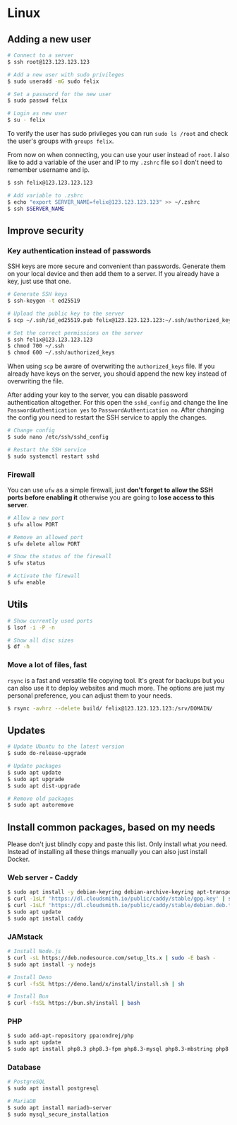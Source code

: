 # Linux

## Adding a new user

```bash
# Connect to a server
$ ssh root@123.123.123.123

# Add a new user with sudo privileges
$ sudo useradd -mG sudo felix

# Set a password for the new user
$ sudo passwd felix

# Login as new user
$ su - felix
```

To verify the user has sudo privileges you can run `sudo ls /root` and check the
user's groups with `groups felix`.

From now on when connecting, you can use your user instead of `root`. I also
like to add a variable of the user and IP to my `.zshrc` file so I don't need to
remember username and ip.

```bash
$ ssh felix@123.123.123.123

# Add variable to .zshrc
$ echo "export SERVER_NAME=felix@123.123.123.123" >> ~/.zshrc
$ ssh $SERVER_NAME
```

## Improve security

### Key authentication instead of passwords

SSH keys are more secure and convenient than passwords. Generate them on your
local device and then add them to a server. If you already have a key, just use
that one.

```bash
# Generate SSH keys
$ ssh-keygen -t ed25519

# Upload the public key to the server
$ scp ~/.ssh/id_ed25519.pub felix@123.123.123.123:~/.ssh/authorized_keys

# Set the correct permissions on the server
$ ssh felix@123.123.123.123
$ chmod 700 ~/.ssh
$ chmod 600 ~/.ssh/authorized_keys
```

When using `scp` be aware of overwriting the `authorized_keys` file. If you
already have keys on the server, you should append the new key instead of
overwriting the file.

After adding your key to the server, you can disable password authentication
altogether. For this open the `sshd_config` and change the line
`PasswordAuthentication yes` to `PasswordAuthentication no`. After changing the
config you need to restart the SSH service to apply the changes.

```bash
# Change config
$ sudo nano /etc/ssh/sshd_config

# Restart the SSH service
$ sudo systemctl restart sshd
```

### Firewall

You can use `ufw` as a simple firewall, just **don't forget to allow the SSH
ports before enabling it** otherwise you are going to **lose access to this
server**.

```bash
# Allow a new port
$ ufw allow PORT

# Remove an allowed port
$ ufw delete allow PORT

# Show the status of the firewall
$ ufw status

# Activate the firewall
$ ufw enable
```

## Utils

```bash
# Show currently used ports
$ lsof -i -P -n

# Show all disc sizes
$ df -h
```

### Move a lot of files, fast

`rsync` is a fast and versatile file copying tool. It's great for backups but
you can also use it to deploy websites and much more. The options are just my
personal preference, you can adjust them to your needs.

```bash
$ rsync -avhrz --delete build/ felix@123.123.123.123:/srv/DOMAIN/
```

## Updates

```bash
# Update Ubuntu to the latest version
$ sudo do-release-upgrade

# Update packages
$ sudo apt update
$ sudo apt upgrade
$ sudo apt dist-upgrade

# Remove old packages
$ sudo apt autoremove
```

## Install common packages, based on my needs

Please don't just blindly copy and paste this list. Only install what _you_
need. Instead of installing all these things manually you can also just install
Docker.

### Web server - Caddy

```bash
$ sudo apt install -y debian-keyring debian-archive-keyring apt-transport-https curl
$ curl -1sLf 'https://dl.cloudsmith.io/public/caddy/stable/gpg.key' | sudo gpg --dearmor -o /usr/share/keyrings/caddy-stable-archive-keyring.gpg
$ curl -1sLf 'https://dl.cloudsmith.io/public/caddy/stable/debian.deb.txt' | sudo tee /etc/apt/sources.list.d/caddy-stable.list
$ sudo apt update
$ sudo apt install caddy
```

### JAMstack

```bash
# Install Node.js
$ curl -sL https://deb.nodesource.com/setup_lts.x | sudo -E bash -
$ sudo apt install -y nodejs

# Install Deno
$ curl -fsSL https://deno.land/x/install/install.sh | sh

# Install Bun
$ curl -fsSL https://bun.sh/install | bash
```

### PHP

```bash
$ sudo add-apt-repository ppa:ondrej/php
$ sudo apt update
$ sudo apt install php8.3 php8.3-fpm php8.3-mysql php8.3-mbstring php8.3-zip
```

### Database

```bash
# PostgreSQL
$ sudo apt install postgresql

# MariaDB
$ sudo apt install mariadb-server
$ sudo mysql_secure_installation
```
